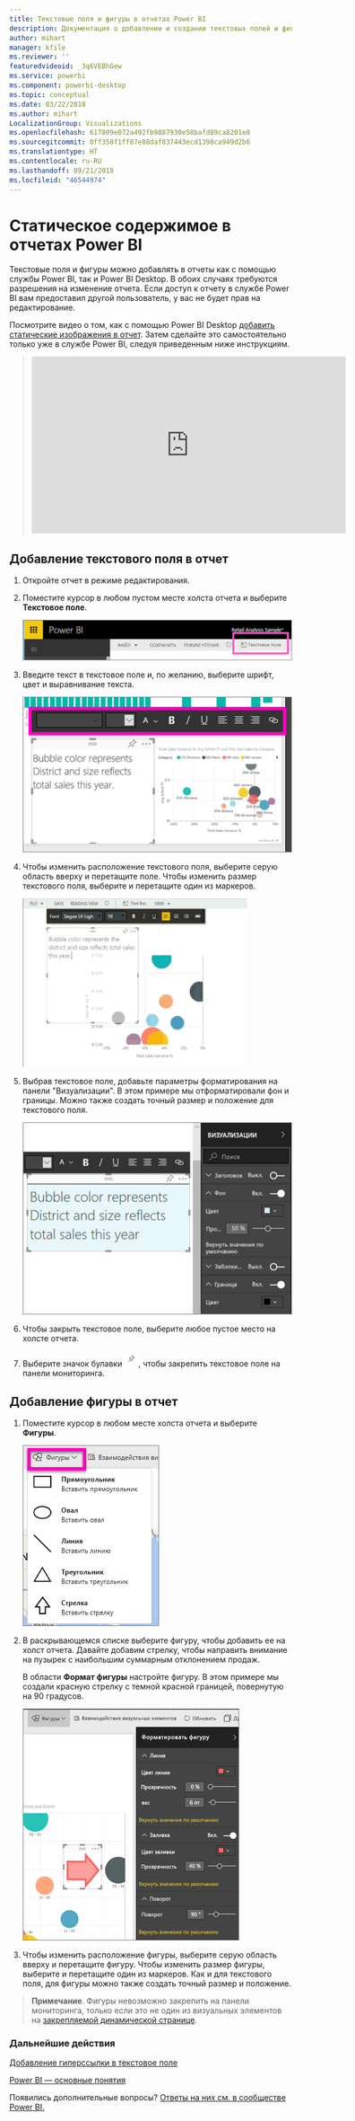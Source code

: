 ```yaml
---
title: Текстовые поля и фигуры в отчетах Power BI
description: Документация о добавлении и создании текстовых полей и фигур в отчетах Microsoft Power BI.
author: mihart
manager: kfile
ms.reviewer: ''
featuredvideoid: _3q6VEBhGew
ms.service: powerbi
ms.component: powerbi-desktop
ms.topic: conceptual
ms.date: 03/22/2018
ms.author: mihart
LocalizationGroup: Visualizations
ms.openlocfilehash: 617809e072a492fb9887930e58bafd89ca8201e8
ms.sourcegitcommit: 0ff358f1ff87e88daf837443ecd1398ca949d2b6
ms.translationtype: HT
ms.contentlocale: ru-RU
ms.lasthandoff: 09/21/2018
ms.locfileid: "46544974"
---
```

# <a name="static-content-in-power-bi-reports"></a>Статическое содержимое в отчетах Power BI
Текстовые поля и фигуры можно добавлять в отчеты как с помощью службы Power BI, так и Power BI Desktop. В обоих случаях требуются разрешения на изменение отчета. Если доступ к отчету в службе Power BI вам предоставил другой пользователь, у вас не будет прав на редактирование. 

Посмотрите видео о том, как с помощью Power BI Desktop [добавить статические изображения в отчет](guided-learning/visualizations.yml?tutorial-step=11). Затем сделайте это самостоятельно только уже в службе Power BI, следуя приведенным ниже инструкциям.
> 
> <iframe width="560" height="315" src="https://www.youtube.com/embed/_3q6VEBhGew" frameborder="0" allowfullscreen></iframe>
> 

## <a name="add-a-text-box-to-a-report"></a>Добавление текстового поля в отчет
1. Откройте отчет в режиме редактирования.

2. Поместите курсор в любом пустом месте холста отчета и выберите **Текстовое поле**.
   
   ![](media/power-bi-reports-add-text-and-shapes/pbi_textbox.png)
2. Введите текст в текстовое поле и, по желанию, выберите шрифт, цвет и выравнивание текста. 
   
   ![](media/power-bi-reports-add-text-and-shapes/pbi_textbox2new.png)
3. Чтобы изменить расположение текстового поля, выберите серую область вверху и перетащите поле. Чтобы изменить размер текстового поля, выберите и перетащите один из маркеров. 
   
   ![](media/power-bi-reports-add-text-and-shapes/textboxsmaller.gif)

4. Выбрав текстовое поле, добавьте параметры форматирования на панели "Визуализации". В этом примере мы отформатировали фон и границы. Можно также создать точный размер и положение для текстового поля.  

   ![](media/power-bi-reports-add-text-and-shapes/power-bi-borders.png)

5. Чтобы закрыть текстовое поле, выберите любое пустое место на холсте отчета. 

5. Выберите значок булавки ![](media/power-bi-reports-add-text-and-shapes/pbi_pintile.png), чтобы закрепить текстовое поле на панели мониторинга. 

## <a name="add-a-shape-to-a-report"></a>Добавление фигуры в отчет
1. Поместите курсор в любом месте холста отчета и выберите **Фигуры**.
   
   ![](media/power-bi-reports-add-text-and-shapes/power-bi-shapes.png)
2. В раскрывающемся списке выберите фигуру, чтобы добавить ее на холст отчета. Давайте добавим стрелку, чтобы направить внимание на пузырек с наибольшим суммарным отклонением продаж. 
   
   В области **Формат фигуры** настройте фигуру. В этом примере мы создали красную стрелку с темной красной границей, повернутую на 90 градусов.
   
   ![](media/power-bi-reports-add-text-and-shapes/power-bi-arrrow.png)
3. Чтобы изменить расположение фигуры, выберите серую область вверху и перетащите фигуру. Чтобы изменить размер фигуры, выберите и перетащите один из маркеров. Как и для текстового поля, для фигуры можно также создать точный размер и положение.

> **Примечание**. Фигуры невозможно закрепить на панели мониторинга, только если это не один из визуальных элементов на [закрепляемой динамической странице](service-dashboard-pin-live-tile-from-report.md). 
> 
> 

### <a name="next-steps"></a>Дальнейшие действия
[Добавление гиперссылки в текстовое поле](service-add-hyperlink-to-text-box.md)

[Power BI — основные понятия](consumer/end-user-basic-concepts.md)

Появились дополнительные вопросы? [Ответы на них см. в сообществе Power BI.](http://community.powerbi.com/)

